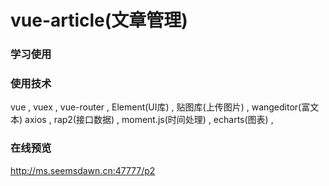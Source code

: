 # vue-article(文章管理)

### 学习使用

### 使用技术

vue ,
vuex ,
vue-router ,
Element(UI库) ,
贴图库(上传图片) ,
wangeditor(富文本)
axios ,
rap2(接口数据) ,
moment.js(时间处理) ,
echarts(图表) ,

### 在线预览

http://ms.seemsdawn.cn:47777/p2